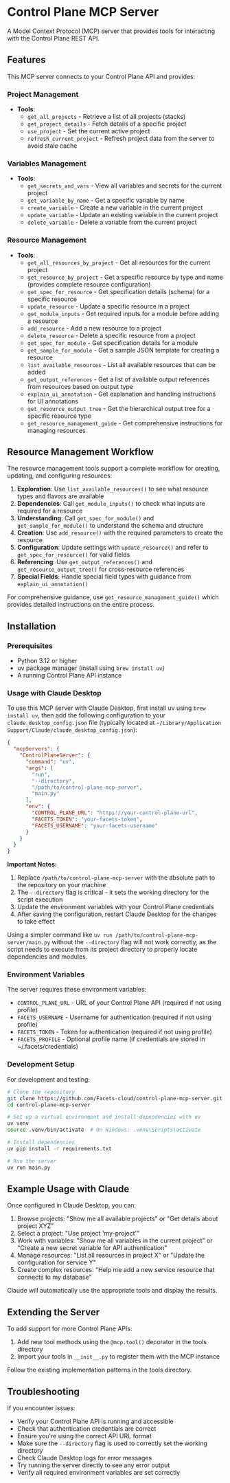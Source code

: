# Control Plane MCP Server

A Model Context Protocol (MCP) server that provides tools for interacting with the Control Plane REST API.

## Features

This MCP server connects to your Control Plane API and provides:

### Project Management
- **Tools**:
  - `get_all_projects` - Retrieve a list of all projects (stacks)
  - `get_project_details` - Fetch details of a specific project
  - `use_project` - Set the current active project
  - `refresh_current_project` - Refresh project data from the server to avoid stale cache

### Variables Management
- **Tools**:
  - `get_secrets_and_vars` - View all variables and secrets for the current project
  - `get_variable_by_name` - Get a specific variable by name
  - `create_variable` - Create a new variable in the current project
  - `update_variable` - Update an existing variable in the current project
  - `delete_variable` - Delete a variable from the current project

### Resource Management
- **Tools**:
  - `get_all_resources_by_project` - Get all resources for the current project
  - `get_resource_by_project` - Get a specific resource by type and name (provides complete resource configuration)
  - `get_spec_for_resource` - Get specification details (schema) for a specific resource
  - `update_resource` - Update a specific resource in a project
  - `get_module_inputs` - Get required inputs for a module before adding a resource
  - `add_resource` - Add a new resource to a project
  - `delete_resource` - Delete a specific resource from a project
  - `get_spec_for_module` - Get specification details for a module
  - `get_sample_for_module` - Get a sample JSON template for creating a resource
  - `list_available_resources` - List all available resources that can be added
  - `get_output_references` - Get a list of available output references from resources based on output type
  - `explain_ui_annotation` - Get explanation and handling instructions for UI annotations
  - `get_resource_output_tree` - Get the hierarchical output tree for a specific resource type
  - `get_resource_management_guide` - Get comprehensive instructions for managing resources

## Resource Management Workflow

The resource management tools support a complete workflow for creating, updating, and configuring resources:

1. **Exploration**: Use `list_available_resources()` to see what resource types and flavors are available
2. **Dependencies**: Call `get_module_inputs()` to check what inputs are required for a resource
3. **Understanding**: Call `get_spec_for_module()` and `get_sample_for_module()` to understand the schema and structure
4. **Creation**: Use `add_resource()` with the required parameters to create the resource
5. **Configuration**: Update settings with `update_resource()` and refer to `get_spec_for_resource()` for valid fields
6. **Referencing**: Use `get_output_references()` and `get_resource_output_tree()` for cross-resource references
7. **Special Fields**: Handle special field types with guidance from `explain_ui_annotation()`

For comprehensive guidance, use `get_resource_management_guide()` which provides detailed instructions on the entire process.

## Installation

### Prerequisites
- Python 3.12 or higher
- uv package manager (install using `brew install uv`)
- A running Control Plane API instance

### Usage with Claude Desktop

To use this MCP server with Claude Desktop, first install uv using `brew install uv`, then add the following configuration to your `claude_desktop_config.json` file (typically located at `~/Library/Application Support/Claude/claude_desktop_config.json`):

```json
{
  "mcpServers": {
    "ControlPlaneServer": {
      "command": "uv",
      "args": [
        "run",
        "--directory",
        "/path/to/control-plane-mcp-server",
        "main.py"
      ],
      "env": {
        "CONTROL_PLANE_URL": "https://your-control-plane-url",
        "FACETS_TOKEN": "your-facets-token",
        "FACETS_USERNAME": "your-facets-username"
      }
    }
  }
}
```

**Important Notes:**
1. Replace `/path/to/control-plane-mcp-server` with the absolute path to the repository on your machine
2. The `--directory` flag is critical - it sets the working directory for the script execution
3. Update the environment variables with your Control Plane credentials
4. After saving the configuration, restart Claude Desktop for the changes to take effect

Using a simpler command like `uv run /path/to/control-plane-mcp-server/main.py` without the `--directory` flag will not work correctly, as the script needs to execute from its project directory to properly locate dependencies and modules.


### Environment Variables

The server requires these environment variables:

- `CONTROL_PLANE_URL` - URL of your Control Plane API (required if not using profile)
- `FACETS_USERNAME` - Username for authentication (required if not using profile)
- `FACETS_TOKEN` - Token for authentication (required if not using profile)
- `FACETS_PROFILE` - Optional profile name (if credentials are stored in ~/.facets/credentials)

### Development Setup

For development and testing:

```bash
# Clone the repository
git clone https://github.com/Facets-cloud/control-plane-mcp-server.git
cd control-plane-mcp-server

# Set up a virtual environment and install dependencies with uv
uv venv
source .venv/bin/activate  # On Windows: .venv\Scripts\activate

# Install dependencies
uv pip install -r requirements.txt

# Run the server
uv run main.py
```

## Example Usage with Claude

Once configured in Claude Desktop, you can:

1. Browse projects: "Show me all available projects" or "Get details about project XYZ"
2. Select a project: "Use project 'my-project'"
3. Work with variables: "Show me all variables in the current project" or "Create a new secret variable for API authentication"
4. Manage resources: "List all resources in project X" or "Update the configuration for service Y"
5. Create complex resources: "Help me add a new service resource that connects to my database"

Claude will automatically use the appropriate tools and display the results.

## Extending the Server

To add support for more Control Plane APIs:

1. Add new tool methods using the `@mcp.tool()` decorator in the tools directory
2. Import your tools in `__init__.py` to register them with the MCP instance

Follow the existing implementation patterns in the tools directory.

## Troubleshooting

If you encounter issues:

- Verify your Control Plane API is running and accessible
- Check that authentication credentials are correct
- Ensure you're using the correct API URL format
- Make sure the `--directory` flag is used to correctly set the working directory
- Check Claude Desktop logs for error messages
- Try running the server directly to see any error output
- Verify all required environment variables are set correctly
